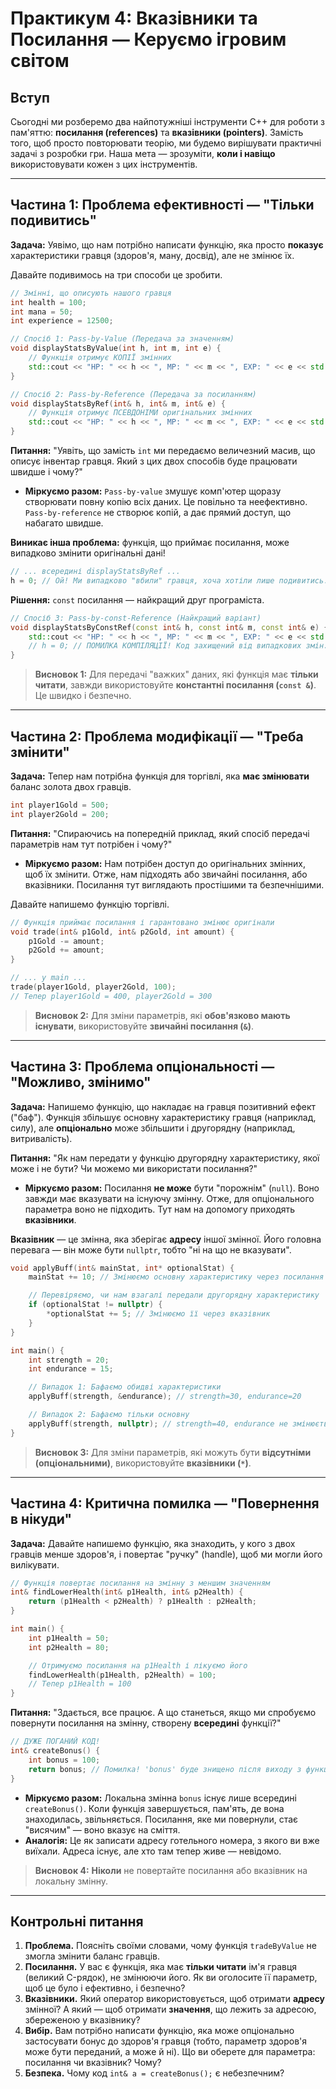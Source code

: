 # Практикум 4: Вказівники та Посилання — Керуємо ігровим світом

## Вступ

Сьогодні ми розберемо два найпотужніші інструменти C++ для роботи з пам'яттю: **посилання (references)** та **вказівники (pointers)**. Замість того, щоб просто повторювати теорію, ми будемо вирішувати практичні задачі з розробки гри. Наша мета — зрозуміти, **коли і навіщо** використовувати кожен з цих інструментів.

---

## Частина 1: Проблема ефективності — "Тільки подивитись"

**Задача:** Уявімо, що нам потрібно написати функцію, яка просто **показує** характеристики гравця (здоров'я, ману, досвід), але не змінює їх.

Давайте подивимось на три способи це зробити.
```cpp
// Змінні, що описують нашого гравця
int health = 100;
int mana = 50;
int experience = 12500;

// Спосіб 1: Pass-by-Value (Передача за значенням)
void displayStatsByValue(int h, int m, int e) {
    // Функція отримує КОПІЇ змінних
    std::cout << "HP: " << h << ", MP: " << m << ", EXP: " << e << std::endl;
}

// Спосіб 2: Pass-by-Reference (Передача за посиланням)
void displayStatsByRef(int& h, int& m, int& e) {
    // Функція отримує ПСЕВДОНІМИ оригінальних змінних
    std::cout << "HP: " << h << ", MP: " << m << ", EXP: " << e << std::endl;
}
```

**Питання:** "Уявіть, що замість `int` ми передаємо величезний масив, що описує інвентар гравця. Який з цих двох способів буде працювати швидше і чому?"

  * **Міркуємо разом:** `Pass-by-value` змушує комп'ютер щоразу створювати повну копію всіх даних. Це повільно та неефективно. `Pass-by-reference` не створює копій, а дає прямий доступ, що набагато швидше.

**Виникає інша проблема:** функція, що приймає посилання, може випадково змінити оригінальні дані\!

```cpp
// ... всередині displayStatsByRef ...
h = 0; // Ой! Ми випадково "вбили" гравця, хоча хотіли лише подивитись.
```

**Рішення:** `const` посилання — найкращий друг програміста.

```cpp
// Спосіб 3: Pass-by-const-Reference (Найкращий варіант)
void displayStatsByConstRef(const int& h, const int& m, const int& e) {
    std::cout << "HP: " << h << ", MP: " << m << ", EXP: " << e << std::endl;
    // h = 0; // ПОМИЛКА КОМПІЛЯЦІЇ! Код захищений від випадкових змін.
}
```

> **Висновок 1:** Для передачі "важких" даних, які функція має **тільки читати**, завжди використовуйте **константні посилання (`const &`)**. Це швидко і безпечно.

-----

## Частина 2: Проблема модифікації — "Треба змінити"

**Задача:** Тепер нам потрібна функція для торгівлі, яка **має змінювати** баланс золота двох гравців.

```cpp
int player1Gold = 500;
int player2Gold = 200;
```

**Питання:** "Спираючись на попередній приклад, який спосіб передачі параметрів нам тут потрібен і чому?"

  * **Міркуємо разом:** Нам потрібен доступ до оригінальних змінних, щоб їх змінити. Отже, нам підходять або звичайні посилання, або вказівники. Посилання тут виглядають простішими та безпечнішими.

Давайте напишемо функцію торгівлі.

```cpp
// Функція приймає посилання і гарантовано змінює оригінали
void trade(int& p1Gold, int& p2Gold, int amount) {
    p1Gold -= amount;
    p2Gold += amount;
}

// ... у main ...
trade(player1Gold, player2Gold, 100);
// Тепер player1Gold = 400, player2Gold = 300
```

> **Висновок 2:** Для зміни параметрів, які **обов'язково мають існувати**, використовуйте **звичайні посилання (`&`)**.

-----

## Частина 3: Проблема опціональності — "Можливо, змінимо"

**Задача:** Напишемо функцію, що накладає на гравця позитивний ефект ("баф"). Функція збільшує основну характеристику гравця (наприклад, силу), але **опціонально** може збільшити і другорядну (наприклад, витривалість).

**Питання:** "Як нам передати у функцію другорядну характеристику, якої може і не бути? Чи можемо ми використати посилання?"

  * **Міркуємо разом:** Посилання **не може** бути "порожнім" (`null`). Воно завжди має вказувати на існуючу змінну. Отже, для опціонального параметра воно не підходить. Тут нам на допомогу приходять **вказівники**.

**Вказівник** — це змінна, яка зберігає **адресу** іншої змінної. Його головна перевага — він може бути `nullptr`, тобто "ні на що не вказувати".

```cpp
void applyBuff(int& mainStat, int* optionalStat) {
    mainStat += 10; // Змінюємо основну характеристику через посилання

    // Перевіряємо, чи нам взагалі передали другорядну характеристику
    if (optionalStat != nullptr) {
        *optionalStat += 5; // Змінюємо її через вказівник
    }
}

int main() {
    int strength = 20;
    int endurance = 15;

    // Випадок 1: Бафаємо обидві характеристики
    applyBuff(strength, &endurance); // strength=30, endurance=20

    // Випадок 2: Бафаємо тільки основну
    applyBuff(strength, nullptr); // strength=40, endurance не змінюється
}
```

> **Висновок 3:** Для зміни параметрів, які можуть бути **відсутніми (опціональними)**, використовуйте **вказівники (`*`)**.

-----

## Частина 4: Критична помилка — "Повернення в нікуди"

**Задача:** Давайте напишемо функцію, яка знаходить, у кого з двох гравців менше здоров'я, і повертає "ручку" (handle), щоб ми могли його вилікувати.

```cpp
// Функція повертає посилання на змінну з меншим значенням
int& findLowerHealth(int& p1Health, int& p2Health) {
    return (p1Health < p2Health) ? p1Health : p2Health;
}

int main() {
    int p1Health = 50;
    int p2Health = 80;

    // Отримуємо посилання на p1Health і лікуємо його
    findLowerHealth(p1Health, p2Health) = 100;
    // Тепер p1Health = 100
}
```

**Питання:** "Здається, все працює. А що станеться, якщо ми спробуємо повернути посилання на змінну, створену **всередині** функції?"

```cpp
// ДУЖЕ ПОГАНИЙ КОД!
int& createBonus() {
    int bonus = 100;
    return bonus; // Помилка! 'bonus' буде знищено після виходу з функції
}
```

  * **Міркуємо разом:** Локальна змінна `bonus` існує лише всередині `createBonus()`. Коли функція завершується, пам'ять, де вона знаходилась, звільняється. Посилання, яке ми повернули, стає "висячим" — воно вказує на сміття.
  * **Аналогія:** Це як записати адресу готельного номера, з якого ви вже виїхали. Адреса існує, але хто там тепер живе — невідомо.

> **Висновок 4:** **Ніколи** не повертайте посилання або вказівник на локальну змінну.

-----

## Контрольні питання

1.  **Проблема.** Поясніть своїми словами, чому функція `tradeByValue` не змогла змінити баланс гравців.
2.  **Посилання.** У вас є функція, яка має **тільки читати** ім'я гравця (великий C-рядок), не змінюючи його. Як ви оголосите її параметр, щоб це було і ефективно, і безпечно?
3.  **Вказівники.** Який оператор використовується, щоб отримати **адресу** змінної? А який — щоб отримати **значення**, що лежить за адресою, збереженою у вказівнику?
4.  **Вибір.** Вам потрібно написати функцію, яка може опціонально застосувати бонус до здоров'я гравця (тобто, параметр здоров'я може бути переданий, а може й ні). Що ви оберете для параметра: посилання чи вказівник? Чому?
5.  **Безпека.** Чому код `int& a = createBonus();` є небезпечним?